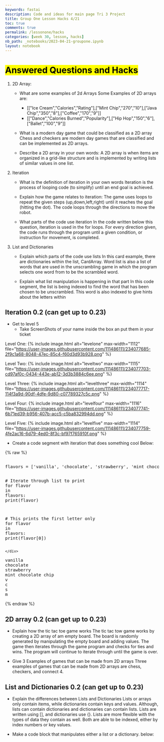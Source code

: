 ```yaml
---
keywords: fastai
description: Code and ideas for main page Tri 3 Project
title: Group One Lesson Hacks 4/21
toc: true
comments: true
permalink: /lessonone/hacks
categories: [week 30, lesson, hacks]
nb_path: _notebooks/2023-04-21-groupone.ipynb
layout: notebook
---
```


<!--
#################################################
### THIS FILE WAS AUTOGENERATED! DO NOT EDIT! ###
#################################################
# file to edit: _notebooks/2023-04-21-groupone.ipynb
-->

<div class="container" id="notebook-container">
        
<div class="cell border-box-sizing text_cell rendered"><div class="inner_cell">
<div class="text_cell_render border-box-sizing rendered_html">
<h1 id="Answered-Questions-and-Hacks"><mark>Answered Questions and Hacks</mark><a class="anchor-link" href="#Answered-Questions-and-Hacks"> </a></h1><ol>
<li><p>2D Array:</p>
<ul>
<li><p>What are some examples of 2d Arrays
Some Examples of 2D arrays are:</p>
<ul>
<li>[["Ice Cream","Calories","Rating"],["Mint Chip","270","10"],["Java Chip","350","8"],["Coffee","170","9"]]</li>
<li>[["Dance","Calories Burned","Popularity"],["Hip Hop","150","6"],["Ballet","100","9"]]</li>
</ul>
</li>
<li><p>What is a modern day game that could be classified as a 2D array
Chess and checkers are modern day games that are classified and can be implemented as 2D arrays.</p>
</li>
<li><p>Describe a 2D array in your own words:
A 2D array is when items are organized in a grid-like structure and is implemented by writing lists of similar values in one list.</p>
</li>
</ul>
</li>
<li><p>Iteration</p>
<ul>
<li><p>What is the definition of iteration in your own words
Iteration is the process of looping code (to simplify) until an end goal is achieved.</p>
</li>
<li><p>Explain how the game relates to iteration:
The game uses loops to repeat the given steps (up,down,left,right) until it reaches the goal (hitting the dot). The code loops through the directions to move the robot.</p>
</li>
<li><p>What parts of the code use iteration
In the code written below this question, iteration is used in the for loops. For every direction given, the code runs through the program until a given condition, or instruction for movement, is completed.</p>
</li>
</ul>
</li>
<li><p>List and Dictionaries</p>
<ul>
<li><p>Explain which parts of the code use lists
In this card example, there are dictionaries within the list, CardArray. Word list is also a list of words that are used in the unscrambling game in which the program selects one word from to be the scrambled word.</p>
</li>
<li><p>Explain what list manipulation is happening in that part
In this code segment, the list is being indexed to find the word that has been chosen to be unscrambled. This word is also indexed to give hints about the letters within</p>
</li>
</ul>
</li>
</ol>
<h2 id="Iteration-0.2-(can-get-up-to-0.23)">Iteration 0.2 (can get up to 0.23)<a class="anchor-link" href="#Iteration-0.2-(can-get-up-to-0.23)"> </a></h2><ul>
<li>Get to level 5<ul>
<li>Take ScreenShots of your name inside the box an put them in your ticket</li>
</ul>
</li>
</ul>
<p>Level One:
{% include image.html alt="levelone" max-width="1112" file="<a href="https://user-images.githubusercontent.com/111486111/234077685-2f9c1a68-8048-47ec-85c4-f60d3d93b928.png">https://user-images.githubusercontent.com/111486111/234077685-2f9c1a68-8048-47ec-85c4-f60d3d93b928.png</a>" %}</p>
<p>Level Two:
{% include image.html alt="leveltwo" max-width="1115" file="<a href="https://user-images.githubusercontent.com/111486111/234077703-cd97af0c-0434-443e-ab12-3d3b3884c6ee.png">https://user-images.githubusercontent.com/111486111/234077703-cd97af0c-0434-443e-ab12-3d3b3884c6ee.png</a>" %}</p>
<p>Level Three:
{% include image.html alt="levelthree" max-width="1114" file="<a href="https://user-images.githubusercontent.com/111486111/234077717-114f3a9d-90df-4dfe-9d80-c07789327c5c.png">https://user-images.githubusercontent.com/111486111/234077717-114f3a9d-90df-4dfe-9d80-c07789327c5c.png</a>" %}</p>
<p>Level Four:
{% include image.html alt="levelfour" max-width="1116" file="<a href="https://user-images.githubusercontent.com/111486111/234077741-6b71ed39-b956-407b-acc5-c5ba832994dd.png">https://user-images.githubusercontent.com/111486111/234077741-6b71ed39-b956-407b-acc5-c5ba832994dd.png</a>" %}</p>
<p>Level Five:
{% include image.html alt="levelfive" max-width="1114" file="<a href="https://user-images.githubusercontent.com/111486111/234077759-4fe2ac16-6d79-4ed0-8f3c-bf97f765910f.png">https://user-images.githubusercontent.com/111486111/234077759-4fe2ac16-6d79-4ed0-8f3c-bf97f765910f.png</a>" %}</p>
<ul>
<li>Create a code segment with iteration that does something cool
Below:</li>
</ul>

</div>
</div>
</div>
    {% raw %}
    
<div class="cell border-box-sizing code_cell rendered">
<div class="input">

<div class="inner_cell">
    <div class="input_area">
<div class=" highlight hl-ipython3"><pre><span></span> 
<span class="n">flavors</span> <span class="o">=</span> <span class="p">[</span><span class="s1">&#39;vanilla&#39;</span><span class="p">,</span> <span class="s1">&#39;chocolate&#39;</span><span class="p">,</span> <span class="s1">&#39;strawberry&#39;</span><span class="p">,</span> <span class="s1">&#39;mint chocolate chip&#39;</span><span class="p">]</span>

<span class="c1"># Iterate through list to print</span>
<span class="k">for</span> <span class="n">flavor</span> <span class="ow">in</span> <span class="n">flavors</span><span class="p">:</span>
    <span class="nb">print</span><span class="p">(</span><span class="n">flavor</span><span class="p">)</span>

<span class="c1"># This prints the first letter only</span>
<span class="k">for</span> <span class="n">flavor</span> <span class="ow">in</span> <span class="n">flavors</span><span class="p">:</span>
    <span class="nb">print</span><span class="p">(</span><span class="n">flavor</span><span class="p">[</span><span class="mi">0</span><span class="p">])</span>
</pre></div>

    </div>
</div>
</div>

<div class="output_wrapper">
<div class="output">

<div class="output_area">

<div class="output_subarea output_stream output_stdout output_text">
<pre>vanilla
chocolate
strawberry
mint chocolate chip
v
c
s
m
</pre>
</div>
</div>

</div>
</div>

</div>
    {% endraw %}

<div class="cell border-box-sizing text_cell rendered"><div class="inner_cell">
<div class="text_cell_render border-box-sizing rendered_html">
<h2 id="2D-array-0.2-(can-get-up-to-0.23)">2D array 0.2 (can get up to 0.23)<a class="anchor-link" href="#2D-array-0.2-(can-get-up-to-0.23)"> </a></h2><ul>
<li><p>Explain how the tic tac toe game works
The tic tac tow game works by creating a 2D array of am empty board. The board is randomly generated by manipulating the empty board and adding values. The game then iterates through the game program and checks for ties and wins. The program will continue to iterate through until the game is over.</p>
</li>
<li><p>Give 3 Examples of games that can be made from 2D arrays
Three examples of games that can be made from 2D arrays are chess, checkers, and connect 4.</p>
</li>
</ul>
<h2 id="List-and-Dictionaries-0.2-(can-get-up-to-0.23)">List and Dictionaries 0.2 (can get up to 0.23)<a class="anchor-link" href="#List-and-Dictionaries-0.2-(can-get-up-to-0.23)"> </a></h2><ul>
<li><p>Explain the differences between Lists and Dictionaries
Lists or arrays only contain items, while dictionaries contain keys and values. Although, lists can contain dictionaries and dictionaries can contain lists. Lists are written using [], and dictionaries use {}. Lists are more flexible with the types of data they contain as well. Both are able to be indexed, either by index numbers or key values.</p>
</li>
<li><p>Make a code block that manipulates either a list or a dictionary.
below:</p>
</li>
</ul>

</div>
</div>
</div>
</div>
 

